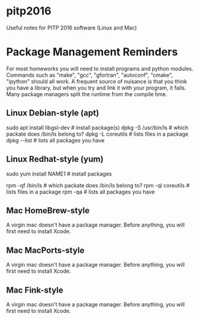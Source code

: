 # pitp2016
Useful notes for PITP 2016 software (Linux and Mac)

# Package Management Reminders

For most homeworks you will need to install programs and python modules.
Commands such as "make", "gcc", "gfortran", "autoconf", "cmake", "ipython"
should all work. A frequent source of nuisance is that you think you have
a library, but when you try and link it with your program, it fails. Many
package managers split the runtime from the compile time.


## Linux Debian-style (apt)

  sudo apt install libgsl-dev       # install package(s)
  dpkg -S /usr/bin/ls               # which packate does /bin/ls belong to?
  dpkg -L coreutils                 # lists files in a package
  dpkg --list                       # lists all packages you have


## Linux Redhat-style (yum)

  sudo yum install NAME1            # install packages

  rpm -qf /bin/ls                   # which packate does /bin/ls belong to?
  rpm -ql coreutils                 # lists files in a package
  rpm -qa                           # lists all packages you have

## Mac HomeBrew-style

A virgin mac doesn't have a package manager.
Before anything, you will first need to install Xcode.


## Mac MacPorts-style

A virgin mac doesn't have a package manager. 
Before anything, you will first need to install Xcode.

## Mac Fink-style

A virgin mac doesn't have a package manager. 
Before anything, you will first need to install Xcode.




